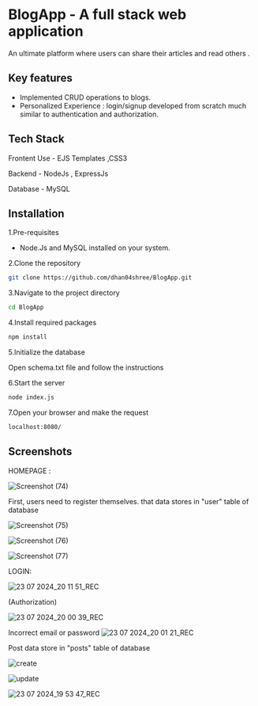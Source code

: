 
# BlogApp - A full stack web application
An ultimate platform where users can share their articles and read others .

## Key features

- Implemented CRUD operations to blogs.
- Personalized Experience : login/signup developed from scratch much similar to authentication and authorization.


## Tech Stack

Frontent Use - EJS Templates ,CSS3

Backend - NodeJs , ExpressJs

Database - MySQL



## Installation

1.Pre-requisites
- Node.Js and MySQL installed on your system.

2.Clone the repository

```bash
git clone https://github.com/dhan04shree/BlogApp.git
```
3.Navigate to the project directory

```bash
cd BlogApp
```

4.Install required packages 
```bash
npm install
```
5.Initialize the database

Open schema.txt file and follow the instructions

6.Start the server
```bash
node index.js
```
7.Open your browser and make the request
```bash
localhost:8080/
```
## Screenshots

HOMEPAGE :

![Screenshot (74)](https://github.com/user-attachments/assets/7e2189ce-850f-4766-a187-5e8b9f8ed371)

First, users need to register themselves. that data stores in "user" table of database

![Screenshot (75)](https://github.com/user-attachments/assets/38938331-864a-4f94-a192-fa536aefe164)

![Screenshot (76)](https://github.com/user-attachments/assets/609c8320-08e2-4e97-8279-0705f697959d)

![Screenshot (77)](https://github.com/user-attachments/assets/8a9e9611-8804-4d37-b408-66d77e66b37c)

LOGIN:

![23 07 2024_20 11 51_REC](https://github.com/user-attachments/assets/6331d82c-1d95-448f-94bc-d02dcd46453b)

(Authorization)  

![23 07 2024_20 00 39_REC](https://github.com/user-attachments/assets/56b3f4ae-2be1-46f6-82c0-81dee9d5d95e)

Incorrect email or password
![23 07 2024_20 01 21_REC](https://github.com/user-attachments/assets/8ee939d8-584d-4e6f-85ab-147a670d3edd)

Post data store in "posts" table of database

![create](https://github.com/dhan04shree/Blog-Website/assets/134943499/42f45c7c-d6f6-4298-8c07-ecc4609d9ee4)

![update](https://github.com/dhan04shree/Blog-Website/assets/134943499/cb550843-8462-455b-9802-f084232bcf3b)

![23 07 2024_19 53 47_REC](https://github.com/user-attachments/assets/feaad1b7-78a1-44a4-bdd5-c3faaf523b7e)


